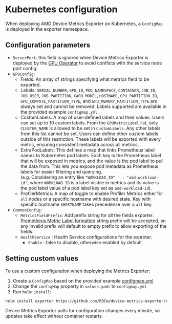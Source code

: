 # Kubernetes configuration

When deploying AMD Device Metrics Exporter on Kubernetes, a `ConfigMap` is deployed in the exporter namespace.

## Configuration parameters

- `ServerPort`: this field is ignored when Device Metrics Exporter is deployed by the [GPU Operator](https://instinct.docs.amd.com/projects/gpu-operator/en/latest/) to avoid conflicts with the service node port config.
- `GPUConfig`:
  - Fields: An array of strings specifying what metrics field to be exported.
  - Labels: `SERIAL_NUMBER`, `GPU_ID`, `POD`, `NAMESPACE`, `CONTAINER`, `JOB_ID`, `JOB_USER`, `JOB_PARTITION`, `CARD_MODEL`, `HOSTNAME`, `GPU_PARTITION_ID`, `GPU_COMPUTE_PARTITION_TYPE`, and `GPU_MEMORY_PARTITION_TYPE` are always set and cannot be removed. Labels supported are available in the provided example `configmap.yml`.
  - CustomLabels: A map of user-defined labels and their values. Users can set up to 10 custom labels. From the `GPUMetricLabel` list, only `CLUSTER_NAME` is allowed to be set in `CustomLabels`. Any other labels from this list cannot be set. Users can define other custom labels outside of this restriction. These labels will be exported with every metric, ensuring consistent metadata across all metrics.
  - ExtraPodLabels: This defines a map that links Prometheus label names to Kubernetes pod labels. Each key is the Prometheus label that will be exposed in metrics, and the value is the pod label to pull the data from. This lets you expose pod metadata as Prometheus labels for easier filtering and querying.<br>(e.g. Considering an entry like `"WORKLOAD_ID"   : "amd-workload-id"`, where `WORKLOAD_ID` is a label visible in metrics and its value is the pod label value of a pod label key set as `amd-workload-id`).
  - ProfilerMetrics: A map of toggle to enable Profiler Metrics either for `all` nodes or a specific hostname with desired state. Key with specific hostname `$HOSTNAME` takes precedense over a `all` key.
- `CommonConfig`: 
  - `MetricsFieldPrefix`: Add prefix string for all the fields exporter. [Premetheus Metric Label formatted](https://prometheus.io/docs/concepts/data_model/#metric-names-and-labels) string prefix will be accepted, on any invalid prefix will default to empty prefix to allow exporting of the fields.
  - `HealthService` : Health Service configurations for the exproter.
    - `Enable` : false to disable, otherwise enabled by default
   
## Setting custom values

To use a custom configuration when deploying the Metrics Exporter:

1. Create a `ConfigMap` based on the provided example [configmap.yml](https://github.com/ROCm/device-metrics-exporter/blob/main/example/configmap.yaml)
2. Change the `configMap` property in `values.yaml` to `configmap.yml`
3. Run `helm install`:

```bash
helm install exporter https://github.com/ROCm/device-metrics-exporter/releases/download/v1.3.1/device-metrics-exporter-charts-v1.3.1.tgz -n metrics-exporter -f values.yaml --create-namespace
```

Device Metrics Exporter polls for configuration changes every minute, so updates take effect without container restarts.
